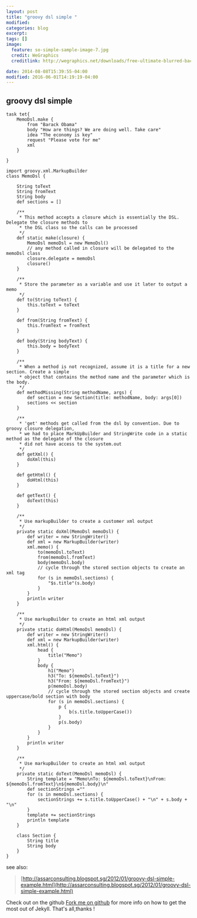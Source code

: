 ```yaml
---
layout: post
title: "groovy dsl simple "
modified:
categories: blog
excerpt:
tags: []
image:
  feature: so-simple-sample-image-7.jpg
  credit: WeGraphics
  creditlink: http://wegraphics.net/downloads/free-ultimate-blurred-background-pack/

date: 2014-08-08T15:39:55-04:00
modified: 2016-06-01T14:19:19-04:00
---
```

## groovy dsl simple ##


	task tet{
	    MemoDsl.make {
	        from "Barack Obama"
	        body "How are things? We are doing well. Take care"
	        idea "The economy is key"
	        request "Please vote for me"
	        xml
	    }
	
	}
	
	import groovy.xml.MarkupBuilder
	class MemoDsl {
	
	    String toText
	    String fromText
	    String body
	    def sections = []
	
	    /**
	     * This method accepts a closure which is essentially the DSL. Delegate the closure methods to
	     * the DSL class so the calls can be processed
	     */
	    def static make(closure) {
	        MemoDsl memoDsl = new MemoDsl()
	        // any method called in closure will be delegated to the memoDsl class
	        closure.delegate = memoDsl
	        closure()
	    }
	
	    /**
	     * Store the parameter as a variable and use it later to output a memo
	     */
	    def to(String toText) {
	        this.toText = toText
	    }
	
	    def from(String fromText) {
	        this.fromText = fromText
	    }
	
	    def body(String bodyText) {
	        this.body = bodyText
	    }
	
	    /**
	     * When a method is not recognized, assume it is a title for a new section. Create a simple
	     * object that contains the method name and the parameter which is the body.
	     */
	    def methodMissing(String methodName, args) {
	        def section = new Section(title: methodName, body: args[0])
	        sections << section
	    }
	
	    /**
	     * 'get' methods get called from the dsl by convention. Due to groovy closure delegation,
	     * we had to place MarkUpBuilder and StringWrite code in a static method as the delegate of the closure
	     * did not have access to the system.out
	     */
	    def getXml() {
	        doXml(this)
	    }
	
	    def getHtml() {
	        doHtml(this)
	    }
	
	    def getText() {
	        doText(this)
	    }
	
	    /**
	     * Use markupBuilder to create a customer xml output
	     */
	    private static doXml(MemoDsl memoDsl) {
	        def writer = new StringWriter()
	        def xml = new MarkupBuilder(writer)
	        xml.memo() {
	            to(memoDsl.toText)
	            from(memoDsl.fromText)
	            body(memoDsl.body)
	            // cycle through the stored section objects to create an xml tag
	            for (s in memoDsl.sections) {
	                "$s.title"(s.body)
	            }
	        }
	        println writer
	    }
	
	    /**
	     * Use markupBuilder to create an html xml output
	     */
	    private static doHtml(MemoDsl memoDsl) {
	        def writer = new StringWriter()
	        def xml = new MarkupBuilder(writer)
	        xml.html() {
	            head {
	                title("Memo")
	            }
	            body {
	                h1("Memo")
	                h3("To: ${memoDsl.toText}")
	                h3("From: ${memoDsl.fromText}")
	                p(memoDsl.body)
	                // cycle through the stored section objects and create uppercase/bold section with body
	                for (s in memoDsl.sections) {
	                    p {
	                        b(s.title.toUpperCase())
	                    }
	                    p(s.body)
	                }
	            }
	        }
	        println writer
	    }
	
	    /**
	     * Use markupBuilder to create an html xml output
	     */
	    private static doText(MemoDsl memoDsl) {
	        String template = "Memo\nTo: ${memoDsl.toText}\nFrom: ${memoDsl.fromText}\n${memoDsl.body}\n"
	        def sectionStrings =""
	        for (s in memoDsl.sections) {
	            sectionStrings += s.title.toUpperCase() + "\n" + s.body + "\n"
	        }
	        template += sectionStrings
	        println template
	    }
	
	    class Section {
	        String title
	        String body
	    }
	}



see also: 
> [http://assarconsulting.blogspot.sg/2012/01/groovy-dsl-simple-example.html](http://assarconsulting.blogspot.sg/2012/01/groovy-dsl-simple-example.html)





Check out on the github [Fork me on github][Tomas' Yu] for more info on how to get the most out of Jekyll. That's all,thanks !

[Tomas' Yu]: https://github.com/TomasYu/blogs
[Tomas' Yu]: https://github.com/TomasYu/blogs